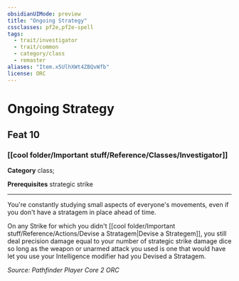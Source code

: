 ```yaml
---
obsidianUIMode: preview
title: "Ongoing Strategy"
cssclasses: pf2e,pf2e-spell
tags:
  - trait/investigator
  - trait/common
  - category/class
  - remaster
aliases: "Item.x5UlhXWt4ZBQvWfb"
license: ORC
---
```

# Ongoing Strategy
## Feat 10
### [[cool folder/Important stuff/Reference/Classes/Investigator]]

**Category** class; 



**Prerequisites** strategic strike
* * *
You're constantly studying small aspects of everyone's movements, even if you don't have a stratagem in place ahead of time.

On any Strike for which you didn't [[cool folder/Important stuff/Reference/Actions/Devise a Stratagem|Devise a Strategem]], you still deal precision damage equal to your number of strategic strike damage dice so long as the weapon or unarmed attack you used is one that would have let you use your Intelligence modifier had you Devised a Stratagem.

*Source: Pathfinder Player Core 2*
*ORC*